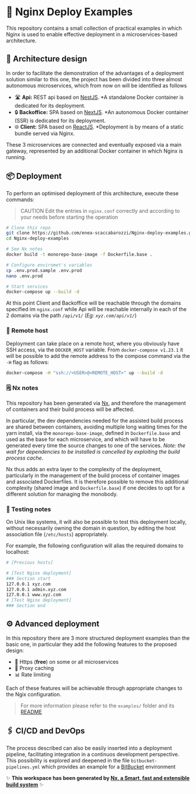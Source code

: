 # 🚀 Nginx Deploy Examples

This repository contains a small collection of practical examples in which Nginx is used to enable effective deployment in a microservices-based architecture.

## 🧭 Architecture design

In order to facilitate the demonstration of the advantages of a deployment solution similar to this one, the project has been divided into three almost autonomous microservices, which from now on will be identified as follows

- 🛣️ **Api:** REST api based on [NestJS](https://nestjs.com/). *A standalone Docker container is dedicated for its deployment.
- 🔒 **Backoffice:** SPA based on [NextJS](https://nextjs.org/). *An autonomous Docker container (SSR) is dedicated for its deployment.
- 🌐 **Client:** SPA based on [ReactJS](https://reactjs.org/). *Deployment is by means of a static bundle served via Nginx.

These 3 microservices are connected and eventually exposed via a main gateway, represented by an additional Docker container in which Nginx is running.

## 📦 Deployment

To perform an optimised deployment of this architecture, execute these commands:

> CAUTION Edit the entries in `nginx.conf` correctly and according to your needs before starting the operation

```bash
# Clone this repo
git clone https://github.com/enea-scaccabarozzi/Nginx-deploy-examples.git
cd Nginx-deploy-examples

# See Nx notes
docker build -t monorepo-base-image -f Dockerfile.base .

# Configure enviromet's variables
cp .env.prod.sample .env.prod
nano .env.prod

# Start services
docker-compose up --build -d
```

At this point Client and Backoffice will be reachable through the domains specified im `nginx.conf` while Api will be reachable internally in each of the 2 domains via the path `/api/v1/` (*Eg: `xyz.com/api/v1/`*)

### 🌙 Remote host

Deployment can take place on a remote host, where you obviously have SSH access, via the `DOCKER_HOST` variable.
From `docker-compose v1.23.1` it will be possible to add the remote address to the compose command via the `-H` flag as follows:

```bash
docker-compose -H "ssh://<USER>@<REMOTE_HOST>" up --build -d
```

### 🗒️ Nx notes

This repository has been generated via [Nx](https://nx.dev), and therefore the management of containers and their build process will be affected.

In particular, the dev dependencies needed for the assisted build process are shared between containers, avoiding multiple long waiting times for the yarn install, via the `monorepo-base-image`, defined in `Dockerfile.base` and used as the base for each microservice, and which will have to be generated every time the source changes to one of the services. *Note: the wait for dependencies to be installed is cancelled by exploiting the build process cache*.

Nx thus adds an extra layer to the complexity of the deployment, particularly in the management of the build process of container images and associated Dockerfiles.
It is therefore possible to remove this additional complexity (shared image and `Dockerfile.base`) if one decides to opt for a different solution for managing the monobody.

### 🔨 Testing notes

On Unix like systems, it will also be possible to test this deployment locally, without necessarily owning the domain in question, by editing the host association file (`/etc/hosts`) appropriately.

For example, the following configuration will alias the required domains to localhost:

```bash
# [Previous hosts]

# [Test Nginx deployment]
### Section start
127.0.0.1 xyz.com
127.0.0.1 admin.xyz.com
127.0.0.1 www.xyz.com
# [Test Nginx deployment]
### Section end
```

## ⚙️ Advanced deployment

In this repository there are 3 more structured deployment examples than the basic one, in particular they add the following features to the proposed design:

- 🔐 Https (**free**) on some or all microservices
- 🧺 Proxy caching
- 📊 Rate limiting

Each of these features will be achievable through appropriate changes to the Ngix configuration.

> For more information please refer to the `examples/` folder and its [README](./examples/README.md)

## 🖇️ CI/CD and DevOps

The process described can also be easily inserted into a deployment pipeline, facilitating integration in a continuos development perspective.
This possibility is explored and deepened in the file `bitbucket-pipelines.yml` which provides an example for a [BitBucket](https://bitbucket.org) environment

✨ **This workspace has been generated by [Nx, a Smart, fast and extensible build system](https://nx.dev)** ✨
